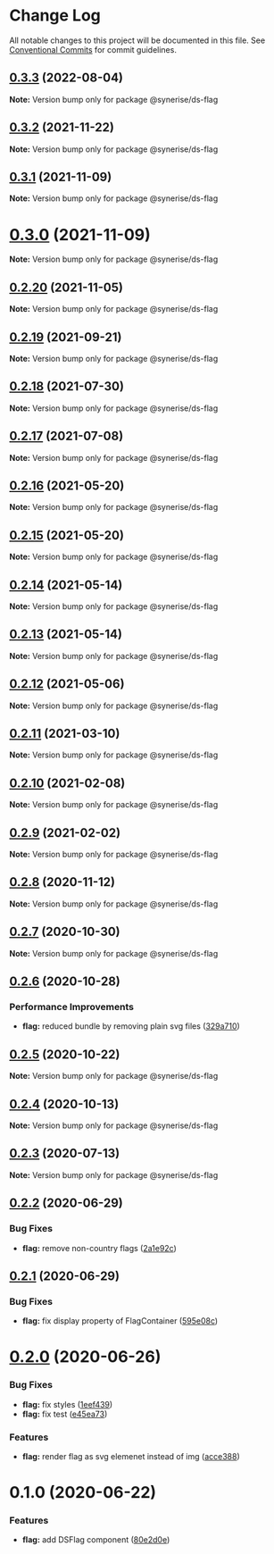 # Change Log

All notable changes to this project will be documented in this file.
See [Conventional Commits](https://conventionalcommits.org) for commit guidelines.

## [0.3.3](https://github.com/Synerise/synerise-design/compare/@synerise/ds-flag@0.3.2...@synerise/ds-flag@0.3.3) (2022-08-04)

**Note:** Version bump only for package @synerise/ds-flag





## [0.3.2](https://github.com/Synerise/synerise-design/compare/@synerise/ds-flag@0.3.1...@synerise/ds-flag@0.3.2) (2021-11-22)

**Note:** Version bump only for package @synerise/ds-flag





## [0.3.1](https://github.com/Synerise/synerise-design/compare/@synerise/ds-flag@0.2.19...@synerise/ds-flag@0.3.1) (2021-11-09)

**Note:** Version bump only for package @synerise/ds-flag





# [0.3.0](https://github.com/Synerise/synerise-design/compare/@synerise/ds-flag@0.2.19...@synerise/ds-flag@0.3.0) (2021-11-09)

**Note:** Version bump only for package @synerise/ds-flag





## [0.2.20](https://github.com/Synerise/synerise-design/compare/@synerise/ds-flag@0.2.19-alpha.3...@synerise/ds-flag@0.2.20) (2021-11-05)

**Note:** Version bump only for package @synerise/ds-flag





## [0.2.19](https://github.com/Synerise/synerise-design/compare/@synerise/ds-flag@0.2.18...@synerise/ds-flag@0.2.19) (2021-09-21)

**Note:** Version bump only for package @synerise/ds-flag





## [0.2.18](https://github.com/Synerise/synerise-design/compare/@synerise/ds-flag@0.2.17...@synerise/ds-flag@0.2.18) (2021-07-30)

**Note:** Version bump only for package @synerise/ds-flag





## [0.2.17](https://github.com/Synerise/synerise-design/compare/@synerise/ds-flag@0.2.16...@synerise/ds-flag@0.2.17) (2021-07-08)

**Note:** Version bump only for package @synerise/ds-flag





## [0.2.16](https://github.com/Synerise/synerise-design/compare/@synerise/ds-flag@0.2.15...@synerise/ds-flag@0.2.16) (2021-05-20)

**Note:** Version bump only for package @synerise/ds-flag





## [0.2.15](https://github.com/Synerise/synerise-design/compare/@synerise/ds-flag@0.2.14...@synerise/ds-flag@0.2.15) (2021-05-20)

**Note:** Version bump only for package @synerise/ds-flag





## [0.2.14](https://github.com/Synerise/synerise-design/compare/@synerise/ds-flag@0.2.13...@synerise/ds-flag@0.2.14) (2021-05-14)

**Note:** Version bump only for package @synerise/ds-flag





## [0.2.13](https://github.com/Synerise/synerise-design/compare/@synerise/ds-flag@0.2.12...@synerise/ds-flag@0.2.13) (2021-05-14)

**Note:** Version bump only for package @synerise/ds-flag





## [0.2.12](https://github.com/Synerise/synerise-design/compare/@synerise/ds-flag@0.2.11...@synerise/ds-flag@0.2.12) (2021-05-06)

**Note:** Version bump only for package @synerise/ds-flag





## [0.2.11](https://github.com/Synerise/synerise-design/compare/@synerise/ds-flag@0.2.10...@synerise/ds-flag@0.2.11) (2021-03-10)

**Note:** Version bump only for package @synerise/ds-flag





## [0.2.10](https://github.com/Synerise/synerise-design/compare/@synerise/ds-flag@0.2.9...@synerise/ds-flag@0.2.10) (2021-02-08)

**Note:** Version bump only for package @synerise/ds-flag





## [0.2.9](https://github.com/Synerise/synerise-design/compare/@synerise/ds-flag@0.2.8...@synerise/ds-flag@0.2.9) (2021-02-02)

**Note:** Version bump only for package @synerise/ds-flag





## [0.2.8](https://github.com/Synerise/synerise-design/compare/@synerise/ds-flag@0.2.7...@synerise/ds-flag@0.2.8) (2020-11-12)

**Note:** Version bump only for package @synerise/ds-flag





## [0.2.7](https://github.com/Synerise/synerise-design/compare/@synerise/ds-flag@0.2.6...@synerise/ds-flag@0.2.7) (2020-10-30)

**Note:** Version bump only for package @synerise/ds-flag





## [0.2.6](https://github.com/Synerise/synerise-design/compare/@synerise/ds-flag@0.2.5...@synerise/ds-flag@0.2.6) (2020-10-28)


### Performance Improvements

* **flag:** reduced bundle by removing plain svg files ([329a710](https://github.com/Synerise/synerise-design/commit/329a7105f24dbd3562cdb5c28e5bd22e0b412d86))





## [0.2.5](https://github.com/Synerise/synerise-design/compare/@synerise/ds-flag@0.2.4...@synerise/ds-flag@0.2.5) (2020-10-22)

**Note:** Version bump only for package @synerise/ds-flag





## [0.2.4](https://github.com/Synerise/synerise-design/compare/@synerise/ds-flag@0.2.3...@synerise/ds-flag@0.2.4) (2020-10-13)

**Note:** Version bump only for package @synerise/ds-flag





## [0.2.3](https://github.com/Synerise/synerise-design/compare/@synerise/ds-flag@0.2.2...@synerise/ds-flag@0.2.3) (2020-07-13)

**Note:** Version bump only for package @synerise/ds-flag





## [0.2.2](https://github.com/Synerise/synerise-design/compare/@synerise/ds-flag@0.2.1...@synerise/ds-flag@0.2.2) (2020-06-29)


### Bug Fixes

* **flag:** remove non-country flags ([2a1e92c](https://github.com/Synerise/synerise-design/commit/2a1e92c99b6ae713e7cbb86a8f359f94571e1074))





## [0.2.1](https://github.com/Synerise/synerise-design/compare/@synerise/ds-flag@0.2.0...@synerise/ds-flag@0.2.1) (2020-06-29)


### Bug Fixes

* **flag:** fix display property of FlagContainer ([595e08c](https://github.com/Synerise/synerise-design/commit/595e08c35485c5806e7f8637b7f3c420eec9f756))





# [0.2.0](https://github.com/Synerise/synerise-design/compare/@synerise/ds-flag@0.1.0...@synerise/ds-flag@0.2.0) (2020-06-26)


### Bug Fixes

* **flag:** fix styles ([1eef439](https://github.com/Synerise/synerise-design/commit/1eef439e9fc1d9d2455e5507d6a98e28e20be618))
* **flag:** fix test ([e45ea73](https://github.com/Synerise/synerise-design/commit/e45ea73be22bbace8660e240024a1670f2154c83))


### Features

* **flag:** render flag as svg elemenet instead of img ([acce388](https://github.com/Synerise/synerise-design/commit/acce38848668d8d2f1e02858fb373a9deb3414c1))





# 0.1.0 (2020-06-22)


### Features

* **flag:** add DSFlag component ([80e2d0e](https://github.com/Synerise/synerise-design/commit/80e2d0e6f6fb2d3a9750bd57566c250f79684b7e))
